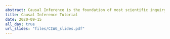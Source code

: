 ```yaml
---
abstract: Causal Inference is the foundation of most scientific inquiry. In this simple case study we walk through several key concepts involved in the analysis of  
title: Causal Inference Tutorial
date: 2020-09-15
all_day: true 
url_slides: "files/CIWG_slides.pdf"
---
```


